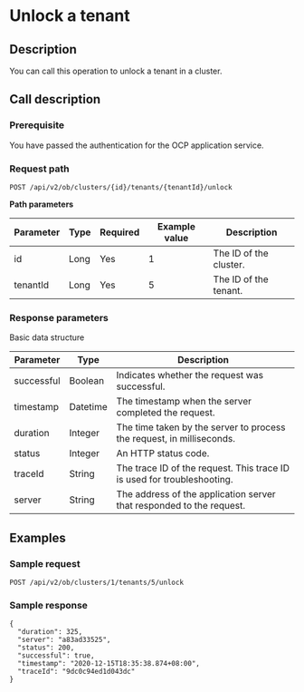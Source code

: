 Unlock a tenant 
====================================



Description 
--------------------------------

You can call this operation to unlock a tenant in a cluster.

Call description 
-------------------------------------

### Prerequisite 

You have passed the authentication for the OCP application service.

### Request path 

`POST /api/v2/ob/clusters/{id}/tenants/{tenantId}/unlock`

**Path parameters** 


| Parameter | Type | Required | Example value |      Description       |
|-----------|------|----------|---------------|------------------------|
| id        | Long | Yes      | 1             | The ID of the cluster. |
| tenantId  | Long | Yes      | 5             | The ID of the tenant.  |



### Response parameters 

Basic data structure


| Parameter  |   Type   |                               Description                               |
|------------|----------|-------------------------------------------------------------------------|
| successful | Boolean  | Indicates whether the request was successful.                           |
| timestamp  | Datetime | The timestamp when the server completed the request.                    |
| duration   | Integer  | The time taken by the server to process the request, in milliseconds.   |
| status     | Integer  | An HTTP status code.                                                    |
| traceId    | String   | The trace ID of the request. This trace ID is used for troubleshooting. |
| server     | String   | The address of the application server that responded to the request.    |



Examples 
-----------------------------

### Sample request 

`POST /api/v2/ob/clusters/1/tenants/5/unlock`

### Sample response 

```unknow
{
  "duration": 325,
  "server": "a83ad33525",
  "status": 200,
  "successful": true,
  "timestamp": "2020-12-15T18:35:38.874+08:00",
  "traceId": "9dc0c94ed1d043dc"
} 
```


